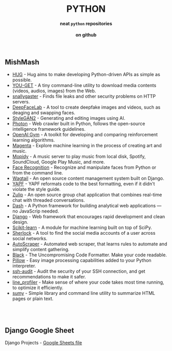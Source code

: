 <h1 align="center">PYTHON</h1>

<h4 align="center">neat <code>python</code> repositories</h4>

<div align="center">
   <strong>on github</strong>
</div>


<br />
<br />

MishMash
------------

  - [HUG](https://github.com/hugapi/hug/blob/develop/README.md) - Hug aims to make developing Python-driven APIs as simple as possible.
  - [YOU-GET](https://github.com/soimort/you-get#you-get) - A tiny command-line utility to download media contents (videos, audios, images) from the Web.
  - [snallygaster](https://github.com/hannob/snallygaster#snallygaster) - Finds file leaks and other security problems on HTTP servers.
  - [DeepFaceLab](https://github.com/iperov/DeepFaceLab#deepfacelab) - A tool to create deepfake images and videos, such as deaging and swapping faces.
  - [StyleGAN2](https://github.com/NVlabs/stylegan2#stylegan2--official-tensorflow-implementation) - Generating and editing images using AI.
  - [Photon](https://github.com/s0md3v/Photon#--------photon--) - Web crawler built in Python, follows the open-source intelligence framework guidelines.
  - [OpenAI Gym](https://github.com/openai/gym#openai-gym) - A toolkit for developing and comparing reinforcement learning algorithms.
  - [Magenta](https://github.com/magenta/magenta#getting-started) - Explore machine learning in the process of creating art and music.
  - [Mopidy](https://github.com/mopidy/mopidy#mopidy) - A music server to play music from local disk, Spotify, SoundCloud, Google Play Music, and more. 
  - [Face Recognition](https://github.com/ageitgey/face_recognition#face-recognition) - Recognize and manipulate faces from Python or from the command line.
  - [Wagtail](https://github.com/wagtail/wagtail#------------) - An open source content management system built on Django.
  - [YAPF](https://github.com/google/yapf#yapf) - YAPF reformats code to the best formatting, even if it didn't violate the style guide.
  - [Zulip](https://github.com/zulip/zulip#zulip-overview) - An open source group chat application that combines real-time chat with threaded conversations.
  - [Dash](https://github.com/plotly/dash#dash) - A Python framework for building analytical web applications — no JavaScrip needed.
  - [Django](https://github.com/django/django#django) - Web framework that encourages rapid development and clean design.
  - [Scikit-learn](https://github.com/scikit-learn/scikit-learn#installation) - A module for machine learning built on top of SciPy.
  - [Sherlock](https://github.com/sherlock-project/sherlock/blob/master/README.md) - A tool to find the social media accounts of a user across social networks.
  - [AutoScraper](https://github.com/alirezamika/autoscraper#autoscraper-a-smart-automatic-fast-and-lightweight-web-scraper-for-python) - Automated web scraper, that learns rules to automate and simplify content gathering.
  - [Black](https://github.com/psf/black#the-uncompromising-code-formatter) - The Uncompromising Code Formatter. Make your code readable.
  - [Pillow](https://github.com/python-pillow/Pillow) - Easy image processing capabilities added to your Python interpreter.
  - [ssh-audit](https://github.com/jtesta/ssh-audit#ssh-audit) - Audit the security of your SSH connection, and get recommendations to make it safer.
  - [line_profiler](https://github.com/rkern/line_profiler#line_profiler-and-kernprof) - Make sense of where your code takes most time running, to optimize it efficiently.
  - [sumy](https://github.com/miso-belica/sumy#automatic-text-summarizer) - Simple library and command line utility to summarize HTML pages or plain text.


<br />
<br />

Django Google Sheet
------------

Django Projects - [Google Sheets file](https://docs.google.com/spreadsheets/d/1D1MkGutSTkcIC7FDFZ-zYiJQ88FhAvFFZYR-VQCgQpY/edit#gid=0)

